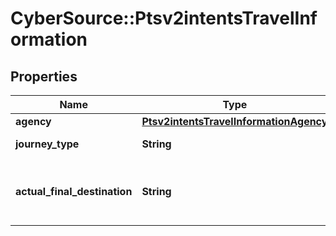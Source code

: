 # CyberSource::Ptsv2intentsTravelInformation

## Properties
Name | Type | Description | Notes
------------ | ------------- | ------------- | -------------
**agency** | [**Ptsv2intentsTravelInformationAgency**](Ptsv2intentsTravelInformationAgency.md) |  | [optional] 
**journey_type** | **String** | The type of journey.  | [optional] 
**actual_final_destination** | **String** | The actual final destination of the travel.  | [optional] 


